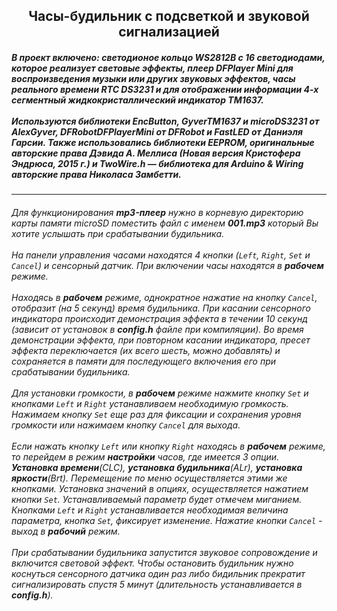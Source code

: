 <H2 align='center'>Часы-будильник с подсветкой и звуковой сигнализацией</H2>

##### В проект включено: светодионое кольцо ***WS2812B*** с 16 светодиодами, которое реализует световые эффекты, плеер ***DFPlayer Mini*** для воспроизведения музыки или других звуковых эффектов, часы реального времени ***RTC DS3231*** и для отображении информации 4-х сегментный жидкокристаллический индикатор ***TM1637***. <br><br>Используются библиотеки EncButton, GyverTM1637 и microDS3231 от AlexGyver, DFRobotDFPlayerMini от DFRobot и FastLED от Даниэля Гарсии. Также использовались библиотеки EEPROM, оригинальные авторские права Дэвида А. Меллиса (Новая версия Кристофера Эндрюса, 2015 г.) и TwoWire.h — библиотека для Arduino & Wiring авторские права Николаса Замбетти.
------------------------
###### Для функционирования ***mp3-плеер*** нужно в корневую директорию карты памяти microSD поместить файл с именем ***001.mp3*** который Вы хотите услышать при срабатывании будильника. <br><br>На панели управления часами находятся 4 кнопки (`Left`, `Right`, `Set` и `Cancel`) и сенсорный датчик. При включении часы находятся в ***рабочем*** режиме. <br><br>Находясь в ***рабочем*** режиме, однократное нажатие на кнопку `Cancel`, отобразит (на 5 секунд) время будильника. При касании сенсорного индикатора происходит демонстрация эффекта в течении 10 секунд (зависит от установок в ***config.h*** файле при компиляции). Во время демонстрации эффекта, при повторном касании индикатора, пресет эффекта переключается (их всего шесть, можно добавлять) и сохраняется в памяти для последующего включения его при срабатывании будильника. <br><br>Для установки громкости, в ***рабочем*** режиме нажмите кнопку `Set` и кнопками `Left` и `Right` устанавливаем необходимую громкость. Нажимаем кнопку `Set` еще раз для фиксации и сохранения уровня громкости или нажимаем кнопку `Cancel` для выхода. <br><br>Если нажать кнопку `Left` или кнопку `Right` находясь в ***рабочем*** режиме, то перейдем в режим ***настройки*** часов, где имеется 3 опции. ***Установка времени***(CLC), ***установка будильника***(ALr), ***установка яркости***(Brt). Перемещение по меню осуществляется этими же кнопками. Установка значений в опциях, осуществляется нажатием кнопки `Set`. Устанавливаемый параметр будет отмечем миганием. Кнопками `Left` и `Right` устанавливается необходимая величина параметра, кнопка `Set`, фиксирует изменение. Нажатие кнопки `Cancel` - выход в ***рабочий*** режим. <br><br>При срабатывании будильника запустится звуковое сопровождение и включится световой эффект. Чтобы остановить будильник нужно коснуться сенсорного датчика один раз либо бидильник прекратит сигнализировать спустя 5 минут (длительность устанавливается в ***config.h***).

